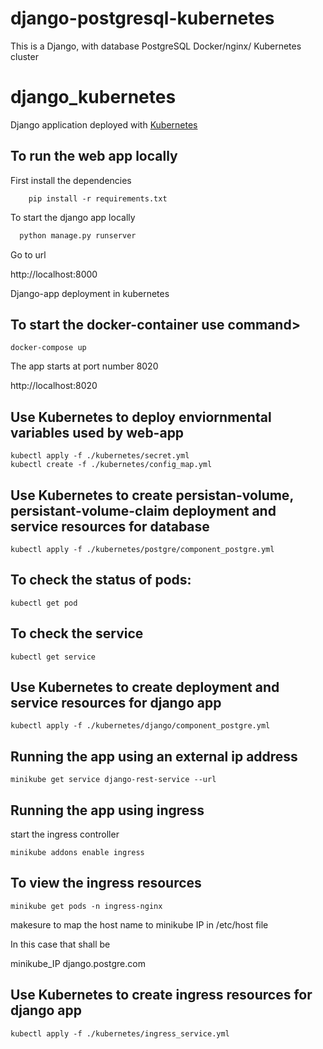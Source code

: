 # django-postgresql-kubernetes
This is a Django, with database PostgreSQL Docker/nginx/ Kubernetes cluster
# django_kubernetes
Django application deployed with [Kubernetes](https://kubernetes.io)
## To run the web app locally
<p>First install the dependencies</p>

```
    pip install -r requirements.txt
```

<p> To start the django app locally </p>

```python
  python manage.py runserver
```
<p>Go to url</p>

http://localhost:8000
  
Django-app deployment in kubernetes
## To start the docker-container use command>

```docker
docker-compose up
```
<p>The app starts at port number 8020</p>

http://localhost:8020

## Use Kubernetes to deploy enviornmental variables used by web-app
```kubernetes
kubectl apply -f ./kubernetes/secret.yml
kubectl create -f ./kubernetes/config_map.yml
```
## Use Kubernetes to create persistan-volume, persistant-volume-claim deployment and service resources for database
```kubernetes
kubectl apply -f ./kubernetes/postgre/component_postgre.yml
```

## To check the status of pods:
```kubernetes
kubectl get pod
```
## To check the service
```kubernetes
kubectl get service
```
## Use Kubernetes to create deployment and service resources for django app
```kubernetes
kubectl apply -f ./kubernetes/django/component_postgre.yml
```
## Running the app using an external ip address
```kubernetes
minikube get service django-rest-service --url
```
## Running the app using ingress
<p>start the ingress controller</p>

```kubernetes
minikube addons enable ingress
```
## To view the ingress resources

```kubernetes
minikube get pods -n ingress-nginx
```
<p>makesure to map the host name to minikube IP in /etc/host file</p>
<p>In this case that shall be</p>
<p>minikube_IP django.postgre.com</p>
    
## Use Kubernetes to create ingress resources for django app
```kubernetes
kubectl apply -f ./kubernetes/ingress_service.yml
```
